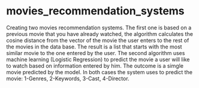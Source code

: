 # movies_recommendation_systems
Creating two movies recommendation systems. 
The first one is based on a previous movie that you have already watched, the algorithm calculates the cosine distance from the vector of the movie the user enters to the rest of the movies in the data base. The result is a list that starts with the most similar movie to the one entered by the user. 
The second algorithm uses machine learning (Logistic Regression) to predict the movie a user will like to watch based on information entered by him. The outcome is a simgle movie predicted by the model.
In both cases the system uses to predict the movie: 1-Genres, 2-Keywords, 3-Cast, 4-Director.
